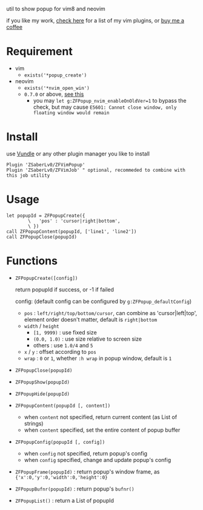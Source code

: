 
util to show popup for vim8 and neovim

if you like my work, [check here](https://github.com/ZSaberLv0?utf8=%E2%9C%93&tab=repositories&q=ZFVim) for a list of my vim plugins,
or [buy me a coffee](https://github.com/ZSaberLv0/ZSaberLv0)

# Requirement

* vim
    * `exists('*popup_create')`
* neovim
    * `exists('*nvim_open_win')`
    * `0.7.0` or above, [see this](https://github.com/neovim/neovim/issues/11440)
        * you may `let g:ZFPopup_nvim_enableOnOldVer=1` to bypass the check,
            but may cause `E5601: Cannot close window, only floating window would remain`


# Install

use [Vundle](https://github.com/VundleVim/Vundle.vim) or any other plugin manager you like to install

```
Plugin 'ZSaberLv0/ZFVimPopup'
Plugin 'ZSaberLv0/ZFVimJob' " optional, recommeded to combine with this job utility
```

# Usage

```
let popupId = ZFPopupCreate({
        \   'pos' : 'cursor|right|bottom',
        \ })
call ZFPopupContent(popupId, ['line1', 'line2'])
call ZFPopupClose(popupId)
```

# Functions

* `ZFPopupCreate([config])`

    return popupId if success, or -1 if failed

    config: (default config can be configured by `g:ZFPopup_defaultConfig`)

    * `pos` : `left/right/top/bottom/cursor`,
        can combine as 'cursor|left|top',
        element order doesn't matter,
        default is `right|bottom`
    * `width` / `height`
        * `[1, 9999)` : use fixed size
        * `(0.0, 1.0)` : use size relative to screen size
        * others : use `1.0/4` and `5`
    * `x` / `y` : offset according to `pos`
    * `wrap` : `0` or `1`, whether `:h wrap` in popup window,
        default is `1`

* `ZFPopupClose(popupId)`
* `ZFPopupShow(popupId)`
* `ZFPopupHide(popupId)`
* `ZFPopupContent(popupId [, content])`
    * when `content` not specified, return current content (as List of strings)
    * when `content` specified, set the entire content of popup buffer
* `ZFPopupConfig(popupId [, config])`
    * when `config` not specified, return popup's config
    * when `config` specified, change and update popup's config
* `ZFPopupFrame(popupId)` : return popup's window frame, as `{'x':0,'y':0,'width':0,'height':0}`
* `ZFPopupBufnr(popupId)` : return popup's `bufnr()`
* `ZFPopupList()` : return a List of popupId

